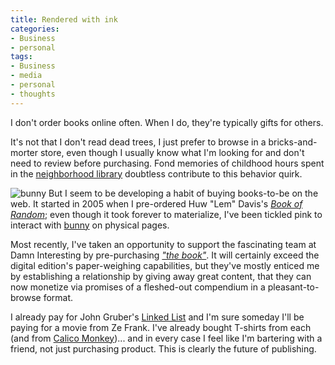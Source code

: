 ```yaml
---
title: Rendered with ink
categories:
- Business
- personal
tags:
- Business
- media
- personal
- thoughts
---
```


I don't order books online often.  When I do, they're typically gifts for others.

It's not that I don't read dead trees, I just prefer to browse in a bricks-and-morter store, even though I usually know what I'm looking for and don't need to review before purchasing.  Fond memories of childhood hours spent in the [neighborhood library][1] doubtless contribute to this behavior quirk.

![][2]
But I seem to be developing a habit of buying books-to-be on the web.  It started in 2005 when I pre-ordered Huw "Lem" Davis's [_Book of Random_][3]; even though it took forever to materialize, I've been tickled pink to interact with [bunny][4] on physical pages.

Most recently, I've taken an opportunity to support the fascinating team at Damn Interesting by pre-purchasing [_"the book"_][5].  It will certainly exceed the digital edition's paper-weighing capabilities, but they've mostly enticed me by establishing a relationship by giving away great content, that they can now monetize via promises of a fleshed-out compendium in a pleasant-to-browse format.

I already pay for John Gruber's [Linked List][6] and I'm sure someday I'll be paying for a movie from Ze Frank.  I've already bought T-shirts from each (and from [Calico Monkey][7])... and in every case I feel like I'm bartering with a friend, not just purchasing product.  This is clearly the future of publishing.

   [1]: http://www.fergusonlibrary.org/
   [2]: 2007-01-30/bunny.jpg "bunny"
   [3]: http://www.freakash.net/books/comics/bunny.html
   [4]: http://www.frozenreality.co.uk/comic/bunny/
   [5]: http://www.damninteresting.com/?p=789
   [6]: http://daringfireball.net/linked/
   [7]: http://calicomonkey.com/

